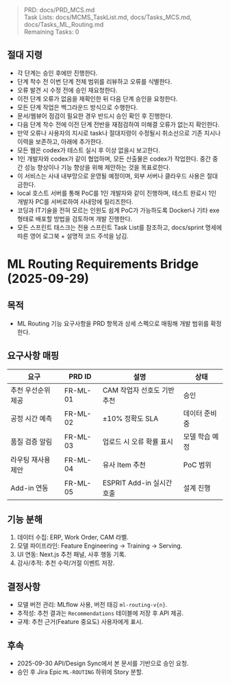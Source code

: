 > PRD: docs/PRD_MCS.md  
> Task Lists: docs/MCMS_TaskList.md, docs/Tasks_MCS.md, docs/Tasks_ML_Routing.md  
> Remaining Tasks: 0

## 절대 지령
- 각 단계는 승인 후에만 진행한다.
- 단계 착수 전 이번 단계 전체 범위를 리뷰하고 오류를 식별한다.
- 오류 발견 시 수정 전에 승인 재요청한다.
- 이전 단계 오류가 없음을 재확인한 뒤 다음 단계 승인을 요청한다.
- 모든 단계 작업은 백그라운드 방식으로 수행한다.
- 문서/웹뷰어 점검이 필요한 경우 반드시 승인 확인 후 진행한다.
- 다음 단계 착수 전에 이전 단계 전반을 재점검하여 미해결 오류가 없는지 확인한다.
- 만약 오류나 사용자의 지시로 task나 절대지령이 수정될시 취소선으로 기존 지시나 이력을 보존하고, 아래에 추가한다.
- 모든 웹은 codex가 테스트 실시 후 이상 없을시 보고한다.
- 1인 개발자와 codex가 같이 협업하며, 모든 산출물은 codex가 작업한다. 중간 중간 성능 향상이나 기능 향상을 위해 제안하는 것을 목표로한다.
- 이 서비스는 사내 내부망으로 운영될 예정이며, 외부 서버나 클라우드 사용은 절대 금한다.
- local 호스트 서버를 통해 PoC를 1인 개발자와 같이 진행하며, 테스트 완료시 1인 개발자 PC를 서버로하여 사내망에 릴리즈한다.
- 코딩과 IT기술을 전혀 모르는 인원도 쉽게 PoC가 가능하도록 Docker나 기타 exe 형태로 배포할 방법을 검토하며 개발 진행한다.
- 모든 스프린트 태스크는 전용 스프린트 Task List를 참조하고, docs/sprint 명세에 따른 영어 로그북 + 설명적 코드 주석을 남김.
# ML Routing Requirements Bridge (2025-09-29)

## 목적
- ML Routing 기능 요구사항을 PRD 항목과 상세 스펙으로 매핑해 개발 범위를 확정한다.

## 요구사항 매핑
| 요구 | PRD ID | 설명 | 상태 |
| --- | --- | --- | --- |
| 추천 우선순위 제공 | FR-ML-01 | CAM 작업자 선호도 기반 추천 | 승인 |
| 공정 시간 예측 | FR-ML-02 | ±10% 정확도 SLA | 데이터 준비 중 |
| 품질 검증 알림 | FR-ML-03 | 업로드 시 오류 확률 표시 | 모델 학습 예정 |
| 라우팅 재사용 제안 | FR-ML-04 | 유사 Item 추천 | PoC 범위 |
| Add-in 연동 | FR-ML-05 | ESPRIT Add-in 실시간 호출 | 설계 진행 |

## 기능 분해
1. 데이터 수집: ERP, Work Order, CAM 라벨.
2. 모델 파이프라인: Feature Engineering → Training → Serving.
3. UI 연동: Next.js 추천 패널, 사후 행동 기록.
4. 감사/추적: 추천 수락/거절 이벤트 저장.

## 결정사항
- 모델 버전 관리: MLflow 사용, 버전 태깅 `ml-routing-v{n}`.
- 추적성: 추천 결과는 `Recommendations` 테이블에 저장 후 API 제공.
- 규제: 추천 근거(Feature 중요도) 사용자에게 표시.

## 후속
- 2025-09-30 API/Design Sync에서 본 문서를 기반으로 승인 요청.
- 승인 후 Jira Epic `ML-ROUTING` 하위에 Story 분할.

